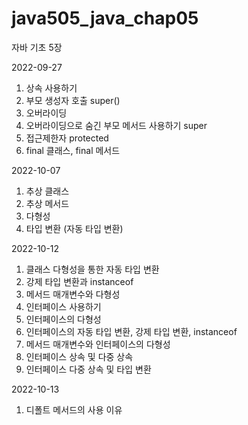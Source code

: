 # java505_java_chap05
자바 기초 5장

2022-09-27
1. 상속 사용하기
2. 부모 생성자 호출 super()
3. 오버라이딩
4. 오버라이딩으로 숨긴 부모 메서드 사용하기 super
5. 접근제한자 protected
6. final 클래스, final 메서드

2022-10-07
1. 추상 클래스
2. 추상 메서드
3. 다형성
4. 타입 변환 (자동 타입 변환)

2022-10-12
1. 클래스 다형성을 통한 자동 타입 변환
2. 강제 타입 변환과 instanceof
3. 메서드 매개변수와 다형성
4. 인터페이스 사용하기
5. 인터페이스의 다형성
6. 인터페이스의 자동 타입 변환, 강제 타입 변환, instanceof
7. 메서드 매개변수와 인터페이스의 다형성
8. 인터페이스 상속 및 다중 상속
9. 인터페이스 다중 상속 및 타입 변환

2022-10-13
1. 디폴트 메서드의 사용 이유
